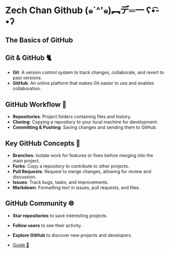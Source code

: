 # Zech Chan Github (๑`^'๑)︻デ═一 ʕ•͡-•ʔ

## The Basics of GitHub

## Git & GitHub 🐈
- **Git**: A version control system to track changes, collaborate, and revert to past versions.  
- **GitHub**: An online platform that makes Git easier to use and enables collaboration.  

## GitHub Workflow 🌊
- **Repositories**: Project folders containing files and history.  
- **Cloning**: Copying a repository to your local machine for development.  
- **Committing & Pushing**: Saving changes and sending them to GitHub.  

## Key GitHub Concepts 🔑
- **Branches**: Isolate work for features or fixes before merging into the main project.  
- **Forks**: Copy a repository to contribute to other projects.  
- **Pull Requests**: Request to merge changes, allowing for review and discussion.  
- **Issues**: Track bugs, tasks, and improvements.  
- **Markdown**: Formatting text in issues, pull requests, and files.  

## GitHub Community 🌐
- **Star repositories** to save interesting projects.  
- **Follow users** to see their activity.  
- **Explore GitHub** to discover new projects and developers.  

- [Guide 📝](https://www.youtube.com/watch?v=xvFZjo5PgG0)
